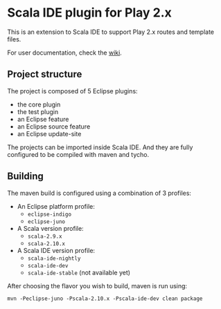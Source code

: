 # Scala IDE plugin for Play 2.x

This is an extension to Scala IDE to support Play 2.x routes and template files. 

For user documentation, check the [wiki](https://github.com/scala-ide/scala-ide-play2/wiki).

## Project structure

The project is composed of 5 Eclipse plugins:

* the core plugin
* the test plugin
* an Eclipse feature
* an Eclipse source feature
* an Eclipse update-site

The projects can be imported inside Scala IDE. And they are fully configured to be compiled with maven and tycho.

## Building

The maven build is configured using a combination of 3 profiles:

* An Eclipse platform profile:
  * `eclipse-indigo`
  * `eclipse-juno`
* A Scala version profile:
  * `scala-2.9.x`
  * `scala-2.10.x`
* A Scala IDE version profile:
  * `scala-ide-nightly`
  * `scala-ide-dev`
  * `scala-ide-stable` (not available yet)

After choosing the flavor you wish to build, maven is run using:

    mvn -Peclipse-juno -Pscala-2.10.x -Pscala-ide-dev clean package
